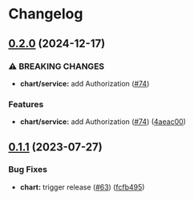 # Changelog

## [0.2.0](https://github.com/carbynestack/amphora/compare/chart-v0.1.1...chart-v0.2.0) (2024-12-17)


### ⚠ BREAKING CHANGES

* **chart/service:** add Authorization ([#74](https://github.com/carbynestack/amphora/issues/74))

### Features

* **chart/service:** add Authorization ([#74](https://github.com/carbynestack/amphora/issues/74)) ([4aeac00](https://github.com/carbynestack/amphora/commit/4aeac003ea299ccc016ecceafba67b4828a12c29))

## [0.1.1](https://github.com/carbynestack/amphora/compare/chart-v0.1.0...chart-v0.1.1) (2023-07-27)


### Bug Fixes

* **chart:** trigger release ([#63](https://github.com/carbynestack/amphora/issues/63)) ([fcfb495](https://github.com/carbynestack/amphora/commit/fcfb4953b0f6d70a1a734003572f83b98ff7dbe5))
